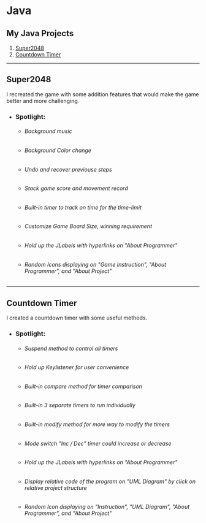 # Java
## My Java Projects
1. [Super2048](#super2048)
2. [Countdown Timer](#countdown-timer)
---


## Super2048
I recreated the game with some addition features that would make the game better and more challenging.
* ### Spotlight:
    * ###### Background music
    * ###### Background Color change
    * ###### Undo and recover previouse steps
    * ###### Stack game score and movement record
    * ###### Built-in timer to track on time for the time-limit
    * ###### Customize Game Board Size, winning requirement
    * ###### Hold up the JLabels with hyperlinks on "About Programmer"
    * ###### Random Icons displaying on "Game Instruction", "About Programmer", and "About Project" 

---



## Countdown Timer
I created a countdown timer with some useful methods.
* ### Spotlight:
    * ###### Suspend method to control all timers
    * ###### Hold up Keylistener for user convenience
    * ###### Built-in compare method for timer comparison
    * ###### Built-in 3 separate timers to run individually
    * ###### Built-in modify method for more way to modify the timers 
    * ###### Mode switch "Inc / Dec" timer could increase or decrease
    * ###### Hold up the JLabels with hyperlinks on "About Programmer"
    * ###### Display relative code of the program on "UML Diagram" by click on relative project structure
    * ###### Random Icon displaying on "Instruction", "UML Diagram", "About Programmer", and "About Project"
